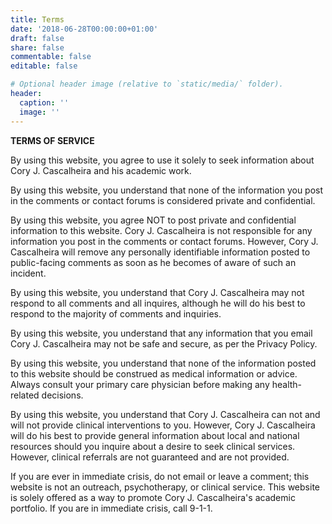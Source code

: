 ```yaml
---
title: Terms
date: '2018-06-28T00:00:00+01:00'
draft: false
share: false
commentable: false
editable: false

# Optional header image (relative to `static/media/` folder).
header:
  caption: ''
  image: ''
---
```


**TERMS OF SERVICE**

By using this website, you agree to use it solely to seek information about Cory J. Cascalheira and his academic work. 

By using this website, you understand that none of the information you post in the comments or contact forums is considered private and confidential. 

By using this website, you agree NOT to post private and confidential information to this website. Cory J. Cascalheira is not responsible for any information you post in the comments or contact forums. However, Cory J. Cascalheira will remove any personally identifiable information posted to public-facing comments as soon as he becomes of aware of such an incident.

By using this website, you understand that Cory J. Cascalheira may not respond to all comments and all inquires, although he will do his best to respond to the majority of comments and inquiries. 

By using this website, you understand that any information that you email Cory J. Cascalheira may not be safe and secure, as per the Privacy Policy.

By using this website, you understand that none of the information posted to this website should be construed as medical information or advice. Always consult your primary care physician before making any health-related decisions.

By using this website, you understand that Cory J. Cascalheira can not and will not provide clinical interventions to you. However, Cory J. Cascalheira will do his best to provide general information about local and national resources should you inquire about a desire to seek clinical services. However, clinical referrals are not guaranteed and are not provided.

If you are ever in immediate crisis, do not email or leave a comment; this website is not an outreach, psychotherapy, or clinical service. This website is solely offered as a way to promote Cory J. Cascalheira's academic portfolio. If you are in immediate crisis, call 9-1-1.
